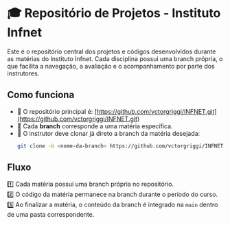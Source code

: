 # 🎓 Repositório de Projetos - Instituto Infnet

Este é o repositório central dos projetos e códigos desenvolvidos durante as matérias do Instituto Infnet. Cada disciplina possui uma branch própria, o que facilita a navegação, a avaliação e o acompanhamento por parte dos instrutores.

## Como funciona

- 📌 O repositório principal é: [https://github.com/vctorgriggi/INFNET.git](https://github.com/vctorgriggi/INFNET.git)
- 📌 Cada **branch** corresponde a uma matéria específica.
- 📌 O instrutor deve clonar já direto a branch da matéria desejada:
  ```bash
  git clone -b <nome-da-branch> https://github.com/vctorgriggi/INFNET.git
  ```

## Fluxo

1️⃣ Cada matéria possui uma branch própria no repositório.  
2️⃣ O código da matéria permanece na branch durante o período do curso.  
3️⃣ Ao finalizar a matéria, o conteúdo da branch é integrado na `main` dentro de uma pasta correspondente.

